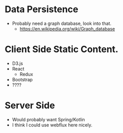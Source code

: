 # Data Persistence
- Probably need a graph database, look into that.
    - https://en.wikipedia.org/wiki/Graph_database
# Client Side Static Content.
- D3.js
- React
    - Redux
- Bootstrap
- ????

# Server Side
- Would probably want Spring/Kotlin
- I think I could use webflux here nicely.